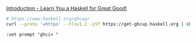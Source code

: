 [Introduction - Learn You a Haskell for Great Good!](http://learnyouahaskell.com/introduction#about-this-tutorial)

```bash
# https://www.haskell.org/ghcup/
curl --proto '=https' --tlsv1.2 -sSf https://get-ghcup.haskell.org | sh
```

```
:set prompt "ghci> "
```
